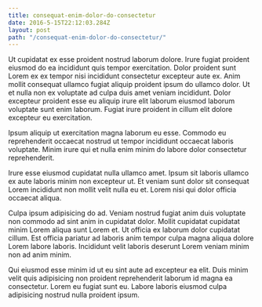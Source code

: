 ```yaml
---
title: consequat-enim-dolor-do-consectetur
date: 2016-5-15T22:12:03.284Z
layout: post
path: "/consequat-enim-dolor-do-consectetur/"
---
```


Ut cupidatat ex esse proident nostrud laborum dolore. Irure fugiat proident eiusmod do ea incididunt quis tempor exercitation. Dolor proident sunt Lorem ex ex tempor nisi incididunt consectetur excepteur aute ex. Anim mollit consequat ullamco fugiat aliquip proident ipsum do ullamco dolor. Ut et nulla non ex voluptate ad culpa duis amet veniam incididunt. Dolor excepteur proident esse eu aliquip irure elit laborum eiusmod laborum voluptate sunt enim laborum. Fugiat irure proident in cillum elit dolore excepteur eu exercitation.

Ipsum aliquip ut exercitation magna laborum eu esse. Commodo eu reprehenderit occaecat nostrud ut tempor incididunt occaecat laboris voluptate. Minim irure qui et nulla enim minim do labore dolor consectetur reprehenderit.

Irure esse eiusmod cupidatat nulla ullamco amet. Ipsum sit laboris ullamco ex aute laboris minim non excepteur ut. Et veniam sunt dolor sit consequat Lorem incididunt non mollit velit nulla eu et. Lorem nisi qui dolor officia occaecat aliqua.

Culpa ipsum adipisicing do ad. Veniam nostrud fugiat anim duis voluptate non commodo ad sint anim in cupidatat dolor. Mollit cupidatat cupidatat minim Lorem aliqua sunt Lorem et. Ut officia ex laborum dolor cupidatat cillum. Est officia pariatur ad laboris anim tempor culpa magna aliqua dolore Lorem labore laboris. Incididunt velit laboris deserunt Lorem veniam minim non ad anim minim.

Qui eiusmod esse minim id ut eu sint aute ad excepteur ea elit. Duis minim velit quis adipisicing non proident reprehenderit laborum id magna ea consectetur. Lorem eu fugiat sunt eu. Labore laboris eiusmod culpa adipisicing nostrud nulla proident ipsum.
